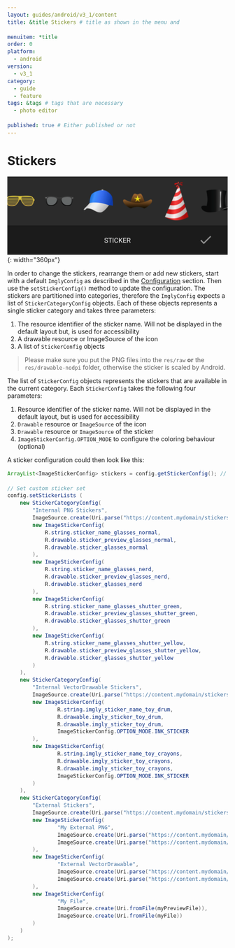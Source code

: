 ```yaml
---
layout: guides/android/v3_1/content
title: &title Stickers # title as shown in the menu and 

menuitem: *title
order: 0
platform:
  - android
version:
  - v3_1
category: 
  - guide
  - feature
tags: &tags # tags that are necessary
  - photo editor 

published: true # Either published or not 
---
```


# Stickers

![Editor Stickers](/assets/images/android/imgly_editor_sticker.png){: width="360px"}

In order to change the stickers, rearrange them or add new stickers, start with a default `ImglyConfig` as described in the [Configuration](/guides/android/v3_1/features/configuration) section. Then use the `setStickerConfig()` method to update the configuration. The stickers are partitioned into categories, therefore the `ImglyConfig` expects a list of `StickerCategoryConfig` objects. Each of these objects represents a single sticker category and takes three parameters:

1. The resource identifier of the sticker name. Will not be displayed in the default layout but, is used for accessibility
2. A drawable resource or ImageSource of the icon
3. A list of `StickerConfig` objects

> Please make sure you put the PNG files into the `res/raw` **or** the `res/drawable-nodpi` folder, otherwise the sticker is scaled by Android.

The list of `StickerConfig` objects represents the stickers that are available in the current category. Each `StickerConfig` takes the following four parameters:

1. Resource identifier of the sticker name. Will not be displayed in the default layout, but is used for accessibility
2. `Drawable` resource or `ImageSource` of the icon
3. `Drawable` resource or `ImageSource` of the sticker
4. `ImageStickerConfig.OPTION_MODE` to configure the coloring behaviour (optional)

A sticker configuration could then look like this:

```java
ArrayList<ImageStickerConfig> stickers = config.getStickerConfig(); // Default set

// Set custom sticker set
config.setStickerLists (
    new StickerCategoryConfig(
        "Internal PNG Stickers",
        ImageSource.create(Uri.parse("https://content.mydomain/stickers/external-stickers-category-icon.png")),
        new ImageStickerConfig(
            R.string.sticker_name_glasses_normal, 
            R.drawable.sticker_preview_glasses_normal, 
            R.drawable.sticker_glasses_normal
        ),
        new ImageStickerConfig(
            R.string.sticker_name_glasses_nerd, 
            R.drawable.sticker_preview_glasses_nerd, 
            R.drawable.sticker_glasses_nerd
        ),
        new ImageStickerConfig(
            R.string.sticker_name_glasses_shutter_green, 
            R.drawable.sticker_preview_glasses_shutter_green, 
            R.drawable.sticker_glasses_shutter_green
        ),
        new ImageStickerConfig(
            R.string.sticker_name_glasses_shutter_yellow, 
            R.drawable.sticker_preview_glasses_shutter_yellow, 
            R.drawable.sticker_glasses_shutter_yellow
        )
    ),
    new StickerCategoryConfig(
        "Internal VectorDrawable Stickers",
        ImageSource.create(Uri.parse("https://content.mydomain/stickers/external-stickers-category-icon.png")),
        new ImageStickerConfig(
                R.string.imgly_sticker_name_toy_drum, 
                R.drawable.imgly_sticker_toy_drum, 
                R.drawable.imgly_sticker_toy_drum, 
                ImageStickerConfig.OPTION_MODE.INK_STICKER
        ),
        new ImageStickerConfig(
                R.string.imgly_sticker_name_toy_crayons, 
                R.drawable.imgly_sticker_toy_crayons, 
                R.drawable.imgly_sticker_toy_crayons, 
                ImageStickerConfig.OPTION_MODE.INK_STICKER
        )
    ),
    new StickerCategoryConfig(
        "External Stickers",
        ImageSource.create(Uri.parse("https://content.mydomain/stickers/external-stickers-category-icon.png")),
        new ImageStickerConfig(
                "My External PNG", 
                ImageSource.create(Uri.parse("https://content.mydomain/stickers/glasses-preview-128x128.png")), 
                ImageSource.create(Uri.parse("https://content.mydomain/stickers/glasses.png"))
        ),
        new ImageStickerConfig(
                "External VectorDrawable", 
                ImageSource.create(Uri.parse("https://content.mydomain/stickers/glasses-vector.xml")), 
                ImageSource.create(Uri.parse("https://content.mydomain/stickers/glasses-vector.xml"))
        ),
        new ImageStickerConfig(
                "My File", 
                ImageSource.create(Uri.fromFile(myPreviewFile)), 
                ImageSource.create(Uri.fromFile(myFile))
        )
    )
);
```
